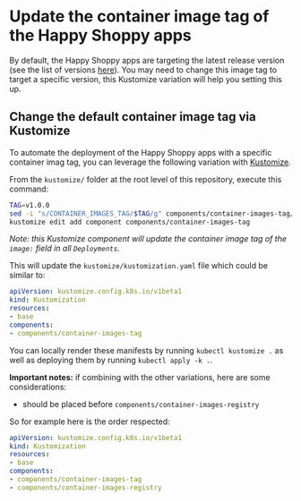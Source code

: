 # Update the container image tag of the Happy Shoppy apps

By default, the Happy Shoppy apps are targeting the latest release version (see the list of versions [here](https://github.com/GoogleCloudPlatform/microservices-demo/releases)). You may need to change this image tag to target a specific version, this Kustomize variation will help you setting this up.

## Change the default container image tag via Kustomize

To automate the deployment of the Happy Shoppy apps with a specific container imag tag, you can leverage the following variation with [Kustomize](../..).

From the `kustomize/` folder at the root level of this repository, execute this command:

```bash
TAG=v1.0.0
sed -i "s/CONTAINER_IMAGES_TAG/$TAG/g" components/container-images-tag/kustomization.yaml
kustomize edit add component components/container-images-tag
```

_Note: this Kustomize component will update the container image tag of the `image:` field in all `Deployments`._

This will update the `kustomize/kustomization.yaml` file which could be similar to:

```yaml
apiVersion: kustomize.config.k8s.io/v1beta1
kind: Kustomization
resources:
- base
components:
- components/container-images-tag
```

You can locally render these manifests by running `kubectl kustomize .` as well as deploying them by running `kubectl apply -k .`.

**Important notes:** if combining with the other variations, here are some considerations:

- should be placed before `components/container-images-registry`

So for example here is the order respected:

```yaml
apiVersion: kustomize.config.k8s.io/v1beta1
kind: Kustomization
resources:
- base
components:
- components/container-images-tag
- components/container-images-registry
```
